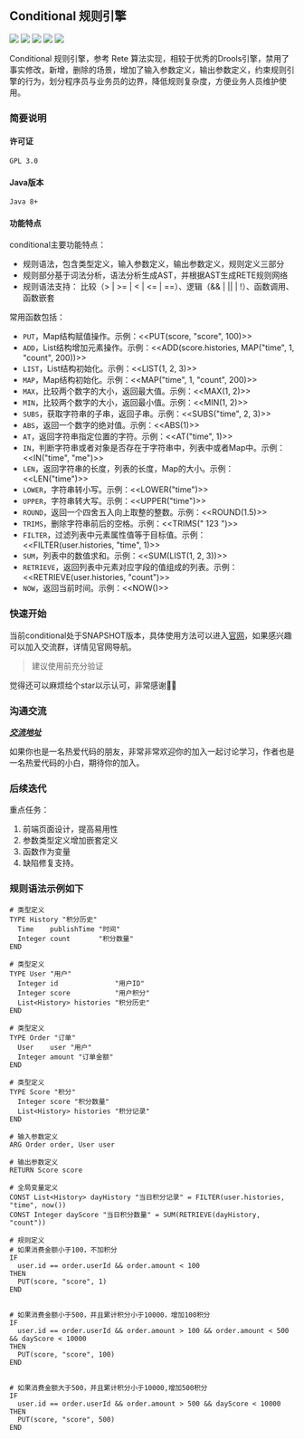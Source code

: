 ## Conditional 规则引擎
[![](https://img.shields.io/badge/官网-DevTool-green)](http://devtoolgroup.github.io)
![](https://img.shields.io/badge/语言-Java-blue)
![](https://img.shields.io/badge/许可证-GPL-red)
![](https://img.shields.io/badge/版本-1.0_SNAPSHOT-orange)
![](https://img.shields.io/badge/代码-6.6K-green)

Conditional 规则引擎，参考 Rete 算法实现，相较于优秀的Drools引擎，禁用了事实修改，新增，删除的场景，增加了输入参数定义，输出参数定义，约束规则引擎的行为，划分程序员与业务员的边界，降低规则复杂度，方便业务人员维护使用。

### 简要说明
#### 许可证
    GPL 3.0

#### Java版本
    Java 8+

#### 功能特点
conditional主要功能特点：
- 规则语法，包含类型定义，输入参数定义，输出参数定义，规则定义三部分
- 规则部分基于词法分析，语法分析生成AST，并根据AST生成RETE规则网络
- 规则语法支持： 比较（> | >= | < | <= | ==）、逻辑（&& | || | !）、函数调用、函数嵌套

常用函数包括：
- `PUT`，Map结构赋值操作。示例：<<PUT(score, "score", 100)>>
- `ADD`，List结构增加元素操作。示例：<<ADD(score.histories, MAP("time", 1, "count", 200))>>
- `LIST`，List结构初始化。示例：<<LIST(1, 2, 3)>>
- `MAP`，Map结构初始化。示例：<<MAP("time", 1, "count", 200)>>
- `MAX`，比较两个数字的大小，返回最大值。示例：<<MAX(1, 2)>>
- `MIN`，比较两个数字的大小，返回最小值。示例：<<MIN(1, 2)>>
- `SUBS`，获取字符串的子串，返回子串。示例：<<SUBS("time", 2, 3)>>
- `ABS`，返回一个数字的绝对值。示例：<<ABS(1)>>
- `AT`，返回字符串指定位置的字符。示例：<<AT("time", 1)>>
- `IN`，判断字符串或者对象是否存在于字符串中，列表中或者Map中。示例：<<IN("time", "me")>>
- `LEN`，返回字符串的长度，列表的长度，Map的大小。示例：<<LEN("time")>>
- `LOWER`，字符串转小写。示例：<<LOWER("time")>>
- `UPPER`，字符串转大写。示例：<<UPPER("time")>>
- `ROUND`，返回一个四舍五入向上取整的整数。示例：<<ROUND(1.5)>>
- `TRIMS`，删除字符串前后的空格。示例：<<TRIMS(" 123 ")>>
- `FILTER`，过滤列表中元素属性值等于目标值。示例：<<FILTER(user.histories, "time", 1)>>
- `SUM`，列表中的数值求和。示例：<<SUM(LIST(1, 2, 3))>>
- `RETRIEVE`，返回列表中元素对应字段的值组成的列表。示例：<<RETRIEVE(user.histories, "count")>>
- `NOW`，返回当前时间。示例：<<NOW()>>

### 快速开始
当前conditional处于SNAPSHOT版本，具体使用方法可以进入[官网](http://devtoolgroup.github.io)，如果感兴趣可以加入交流群，详情见官网导航。

> 建议使用前充分验证

觉得还可以麻烦给个star以示认可，非常感谢🙏🙏

### 沟通交流
[***交流地址***](http://devtoolgroup.github.io)

如果你也是一名热爱代码的朋友，非常非常欢迎你的加入一起讨论学习，作者也是一名热爱代码的小白，期待你的加入。

### 后续迭代
重点任务：
1. 前端页面设计，提高易用性
2. 参数类型定义增加嵌套定义
3. 函数作为变量
4. 缺陷修复支持。


### 规则语法示例如下
```plain text
# 类型定义
TYPE History "积分历史"
  Time    publishTime "时间"
  Integer count       "积分数量"
END

# 类型定义
TYPE User "用户"
  Integer id              "用户ID"
  Integer score           "用户积分"
  List<History> histories "积分历史"
END

# 类型定义
TYPE Order "订单"
  User    user "用户"
  Integer amount "订单金额"
END

# 类型定义
TYPE Score "积分"
  Integer score "积分数量"
  List<History> histories "积分记录"
END

# 输入参数定义
ARG Order order, User user

# 输出参数定义
RETURN Score score

# 全局变量定义
CONST List<History> dayHistory "当日积分记录" = FILTER(user.histories, "time", now())
CONST Integer dayScore "当日积分数量" = SUM(RETRIEVE(dayHistory, "count"))

# 规则定义
# 如果消费金额小于100，不加积分
IF
  user.id == order.userId && order.amount < 100
THEN
  PUT(score, "score", 1)
END


# 如果消费金额小于500，并且累计积分小于10000，增加100积分
IF
  user.id == order.userId && order.amount > 100 && order.amount < 500 && dayScore < 10000
THEN
  PUT(score, "score", 100)
END


# 如果消费金额大于500，并且累计积分小于10000,增加500积分
IF
  user.id == order.userId && order.amount > 500 && dayScore < 10000
THEN
  PUT(score, "score", 500)
END
```


